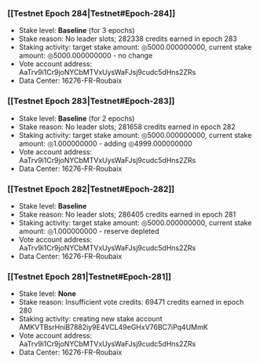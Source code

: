### [[Testnet Epoch 284|Testnet#Epoch-284]]
* Stake level: **Baseline** (for 3 epochs)
* Stake reason: No leader slots; 282338 credits earned in epoch 283
* Staking activity: target stake amount: ◎5000.000000000, current stake amount: ◎5000.000000000 - no change
* Vote account address: AaTrv9i1Cr9joNYCbMTVxUysWaFJsj9cudc5dHns2ZRs
* Data Center: 16276-FR-Roubaix
### [[Testnet Epoch 283|Testnet#Epoch-283]]
* Stake level: **Baseline** (for 2 epochs)
* Stake reason: No leader slots; 281658 credits earned in epoch 282
* Staking activity: target stake amount: ◎5000.000000000, current stake amount: ◎1.000000000 - adding ◎4999.000000000
* Vote account address: AaTrv9i1Cr9joNYCbMTVxUysWaFJsj9cudc5dHns2ZRs
* Data Center: 16276-FR-Roubaix
### [[Testnet Epoch 282|Testnet#Epoch-282]]
* Stake level: **Baseline**
* Stake reason: No leader slots; 286405 credits earned in epoch 281
* Staking activity: target stake amount: ◎5000.000000000, current stake amount: ◎1.000000000 - reserve depleted
* Vote account address: AaTrv9i1Cr9joNYCbMTVxUysWaFJsj9cudc5dHns2ZRs
* Data Center: 16276-FR-Roubaix
### [[Testnet Epoch 281|Testnet#Epoch-281]]
* Stake level: **None**
* Stake reason: Insufficient vote credits: 69471 credits earned in epoch 280
* Staking activity: creating new stake account AMKVTBsrHniB7882iy9E4VCL49eGHxV76BC7iPq4UMmK
* Vote account address: AaTrv9i1Cr9joNYCbMTVxUysWaFJsj9cudc5dHns2ZRs
* Data Center: 16276-FR-Roubaix